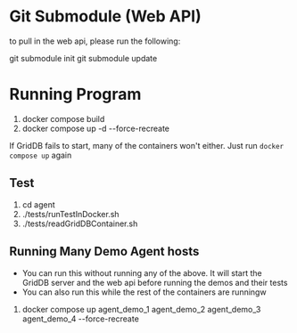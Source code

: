# Git Submodule (Web API)

to pull in the web api, please run the following: 

git submodule init
git submodule update

# Running Program

1. docker compose build
2. docker compose up -d --force-recreate

If GridDB fails to start, many of the containers won't either. Just run `docker compose up` again

## Test

1. cd agent
2. ./tests/runTestInDocker.sh
3. ./tests/readGridDBContainer.sh

## Running Many Demo Agent hosts

- You can run this without running any of the above. It will start the GridDB server and the web api before running the demos and their tests
- You can also run this while the rest of the containers are runningw

1. docker compose up agent_demo_1 agent_demo_2 agent_demo_3 agent_demo_4 --force-recreate
